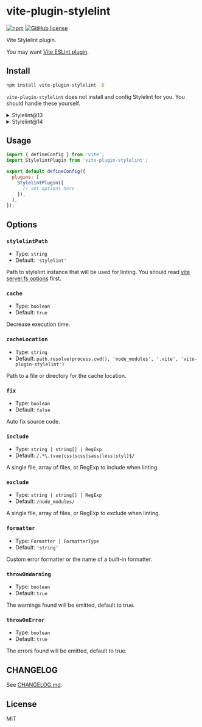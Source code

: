 # vite-plugin-stylelint

[![npm](https://img.shields.io/npm/v/vite-plugin-stylelint)](https://www.npmjs.com/package/vite-plugin-stylelint)
[![GitHub license](https://img.shields.io/github/license/ModyQyW/vite-plugin-stylelint)](https://github.com/ModyQyW/vite-plugin-stylelint/blob/master/LICENSE)

Vite Stylelint plugin.

You may want [Vite ESLint plugin](https://github.com/ModyQyW/vite-plugin-stylelint).

## Install

```sh
npm install vite-plugin-stylelint -D
```

`vite-plugin-stylelint` does not install and config Stylelint for you. You should handle these yourself.

<details>

<summary>Stylelint@13</summary>

```sh
npm install stylelint@^13 @types/stylelint -D
```

</details>

<details>

<summary>Stylelint@14</summary>

```sh
npm install stylelint@^14 -D
```

</details>

## Usage

```js
import { defineConfig } from 'vite';
import StylelintPlugin from 'vite-plugin-stylelint';

export default defineConfig({
  plugins: [
    StylelintPlugin({
      // set options here
    }),
  ],
});
```

## Options

### `stylelintPath`

- Type: `string`
- Default: `'stylelint'`

Path to stylelint instance that will be used for linting. You should read [vite server.fs options](https://vitejs.dev/config/#server-fs-strict) first.

### `cache`

- Type: `boolean`
- Default: `true`

Decrease execution time.

### `cacheLocation`

- Type: `string`
- Default: `path.resolve(process.cwd(), 'node_modules', '.vite', 'vite-plugin-stylelint')`

Path to a file or directory for the cache location.

### `fix`

- Type: `boolean`
- Default: `false`

Auto fix source code.

### `include`

- Type: `string | string[] | RegExp`
- Default: `/.*\.(vue|css|scss|sass|less|styl)$/`

A single file, array of files, or RegExp to include when linting.

### `exclude`

- Type: `string | string[] | RegExp`
- Default: `/node_modules/`

A single file, array of files, or RegExp to exclude when linting.

### `formatter`

- Type: `Formatter | FormatterType`
- Default: `'string'`

Custom error formatter or the name of a built-in formatter.

### `throwOnWarning`

- Type: `boolean`
- Default: `true`

The warnings found will be emitted, default to true.

### `throwOnError`

- Type: `boolean`
- Default: `true`

The errors found will be emitted, default to true.

## CHANGELOG

See [CHANGELOG.md](./CHANGELOG.md).

## License

MIT

